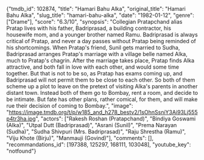 {"tmdb_id": 102874, "title": "Hamari Bahu Alka", "original_title": "Hamari Bahu Alka", "slug_title": "hamari-bahu-alka", "date": "1982-01-12", "genre": ["Drame"], "score": "6.3/10", "synopsis": "Collegian Pratapchand alias Pratap lives with his father, Badriprasad, a building contractor, his housewife mom, and a younger brother named Ramu. Badriprasad is always critical of Pratap, and never a day passes without Pratap being reminded of his shortcomings. When Pratap's friend, Sunil gets married to Sudha, Badriprasad arranges Pratap's marriage with a village belle named Alka, much to Pratap's chagrin. After the marriage takes place, Pratap finds Alka attractive, and both fall in love with each other, and would some time together. But that is not to be so, as Pratap has exams coming up, and Badriprasad will not permit them to be close to each other. So both of them scheme up a plot to leave on the pretext of visiting Alka's parents in another distant town. Instead both of them go to Bombay, rent a room, and decide to be intimate. But fate has other plans, rather comical, for them, and will make rue their decision of coming to Bombay.", "image": "https://image.tmdb.org/t/p/w185_and_h278_bestv2/1sOhnSsniY3Ai93Lj555p4tr3ha.jpg", "actors": ["Rakesh Roshan (Pratapchand)", "Bindiya Goswami (Alka)", "Utpal Dutt (Badriprasad)", "Asrani (Sunil)", "Prema Narayan (Sudha)", "Sudha Shivpuri (Mrs. Badriprasad)", "Raju Shrestha (Ramu)", "Viju Khote (Birju)", "Manmauji (Govind)"], "comments": [], "recommandations_id": [197388, 125297, 168111, 103048], "youtube_key": "notfound"}